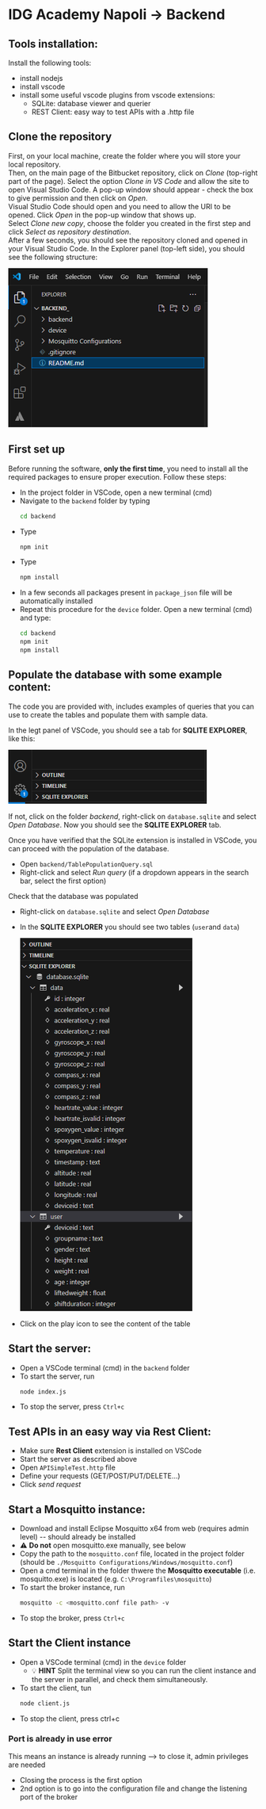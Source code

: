 # IDG Academy Napoli -> Backend

## Tools installation:
Install the following tools:
* install nodejs
* install vscode
* install some useful vscode plugins from vscode extensions:
  * SQLite: database viewer and querier
  * REST Client: easy way to test APIs with a .http file

## Clone the repository
First, on your local machine, create the folder where you will store your local repository. <br>
Then, on the main page of the Bitbucket repository, click on *Clone* (top-right part of the page).
Select the option *Clone in VS Code* and allow the site to open Visual Studio Code. A pop-up window should appear - check the box to give permission and then click on *Open*. <br>
Visual Studio Code should open and you need to allow the URI to be opened. Click *Open* in the pop-up window that shows up.<br>
Select *Clone new copy*, choose the folder you created in the first step and click *Select as repository destination*.<br>
After a few seconds, you should see the repository cloned and opened in your Visual Studio Code. In the Explorer panel (top-left side), you should see the following structure:

![Project folder structure](pictures/project_folder_structure.png)


## First set up
Before running the software, **only the first time**, you need to install all the required packages to ensure proper execution. Follow these steps:<br>
* In the project folder in VSCode, open a new terminal (cmd)
* Navigate to the `backend` folder by typing 
  ``` bash
  cd backend
  ```
* Type 
  ``` bash 
  npm init
  ```
* Type 
  ``` bash 
  npm install
  ```
* In a few seconds all packages present in `package_json` file will be automatically installed
* Repeat this procedure for the `device` folder. Open a new terminal (cmd) and type:
  ``` bash
  cd backend
  npm init
  npm install
  ```


## Populate the database with some example content:
The code you are provided with, includes  examples of queries that you can use to create the tables and populate them with sample data.

In the legt panel of VSCode, you should see a tab for **SQLITE EXPLORER**, like this: 

![SQLite Extension](pictures/sqlite_extension.png)

If not, click on the folder *backend*, right-click on `database.sqlite` and select *Open Database*. Now you should see the **SQLITE EXPLORER** tab. 

Once you have verified that the SQLite extension is installed in VSCode, you can proceed with the population of the database. <br>
* Open `backend/TablePopulationQuery.sql`
* Right-click and select *Run query* (if a dropdown appears in the search bar, select the first option)

Check that the database was populated <br>
* Right-click on `database.sqlite` and select *Open Database*
* In the **SQLITE EXPLORER** you should see two tables (`user`and `data`)

  ![Database content](pictures/database_content.png)
* Click on the play icon to see the content of the table

## Start the server:
* Open a VSCode terminal (cmd) in the `backend` folder
* To start the server, run
  ```bash
  node index.js
  ```
* To stop the server, press `Ctrl+c`

## Test APIs in an easy way via Rest Client:
* Make sure **Rest Client** extension is installed on VSCode
* Start the server as described above
* Open `APISimpleTest.http` file
* Define your requests (GET/POST/PUT/DELETE...)
* Click *send request*

## Start a Mosquitto instance:
* Download and install Eclipse Mosquitto x64 from web (requires admin level) -- should already be installed
* ⚠️ **Do not** open mosquitto.exe manually, see below
* Copy the path to the `mosquitto.conf` file, located in the project folder (should be `./Mosquitto Configurations/Windows/mosquitto.conf`)
* Open a cmd terminal in the folder thwere the **Mosquitto executable** (i.e. mosquitto.exe) is located (e.g. `C:\Programfiles\mosquitto`)
* To start the broker instance, run
  ```bash
  mosquitto -c <mosquitto.conf file path> -v
  ```
* To stop the broker, press `Ctrl+c`


## Start the Client instance
* Open a VSCode terminal (cmd) in the `device` folder
  * 💡 **HINT** Split the terminal view so you can run the client instance and the server in parallel, and check them simultaneously.
* To start the client, tun
  ```bash
  node client.js
  ```
* To stop the client, press ctrl+c


### Port is already in use error
This means an instance is already running --> to close it, admin privileges are needed
* Closing the process is the first option
* 2nd option is to go into the configuration file and change the listening port of the broker


